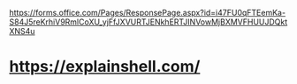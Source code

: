https://forms.office.com/Pages/ResponsePage.aspx?id=i47FU0qFTEemKa-S84J5reKrhiV9RmlCoXU_yjFfJXVURTJENkhERTJINVowMjBXMVFHUUJDQktXNS4u

# https://explainshell.com/

